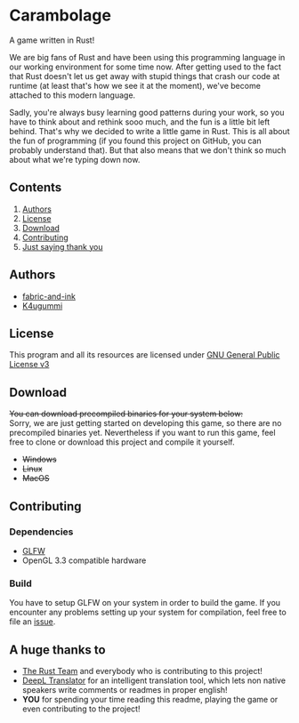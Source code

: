 # Carambolage
A game written in Rust!

We are big fans of Rust and have been using this programming language in our working environment for some time now. After getting used to the fact that Rust doesn't let us get away with stupid things that crash our code at runtime (at least that's how we see it at the moment), we've become attached to this modern language. 

Sadly, you're always busy learning good patterns during your work, so you have to think about and rethink sooo much, and the fun is a little bit left behind. That's why we decided to write a little game in Rust. This is all about the fun of programming (if you found this project on GitHub, you can probably understand that). But that also means that we don't think so much about what we're typing down now.

## Contents
1. [Authors](/#authors)
2. [License](/#license)
3. [Download](/#download)
4. [Contributing](/#contributing)
5. [Just saying thank you](/#a-huge-thanks-to)

## Authors
- [fabric-and-ink](https://github.com/fabric-and-ink)
- [K4ugummi](https://github.com/K4ugummi)

## License
This program and all its resources are licensed under [GNU General Public License v3](/LICENSE)

## Download
~~You can download precompiled binaries for your system below:~~  
Sorry, we are just getting started on developing this game, so there are no precompiled binaries yet. Nevertheless if you want to run this game, feel free to clone or download this project and compile it yourself. 
- ~~Windows~~
- ~~Linux~~
- ~~MacOS~~

## Contributing

### Dependencies
- [GLFW](https://github.com/PistonDevelopers/glfw-rs)
- OpenGL 3.3 compatible hardware

### Build
You have to setup GLFW on your system in order to build the game. If you encounter any problems setting up your system for compilation, feel free to file an [issue](https://github.com/fabric-and-ink/carambolage/issues/).

## A huge thanks to
- [The Rust Team](https://www.rust-lang.org/en-US/team.html) and everybody who is contributing to this project!
- [DeepL Translator](https://www.deepl.com/translator) for an intelligent translation tool, which lets non native speakers write comments or readmes in proper english!
- **YOU** for spending your time reading this readme, playing the game or even contributing to the project!